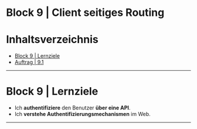 # Block 9 | Client seitiges Routing

# Inhaltsverzeichnis
- [Block 9 | Lernziele](#block-9--lernziele)
- [Auftrag | 9.1]()

---

# Block 9 | Lernziele
- Ich **authentifiziere** den Benutzer **über eine API**.
- Ich **verstehe Authentifizierungsmechanismen** im Web.

---